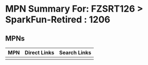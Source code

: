 



# MPN Summary For: FZSRT126 > SparkFun-Retired : 1206

## MPNs
  

|MPN|Direct Links|Search Links|
| :--- | :--- | :--- |
||||
